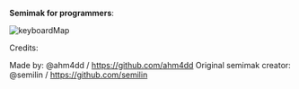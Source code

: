 **Semimak for programmers**:




![keyboardMap](https://github.com/user-attachments/assets/1ae78700-30a9-4b72-86f6-0d68803065f8)



Credits:

Made by: @ahm4dd / https://github.com/ahm4dd
Original semimak creator: @semilin / https://github.com/semilin
